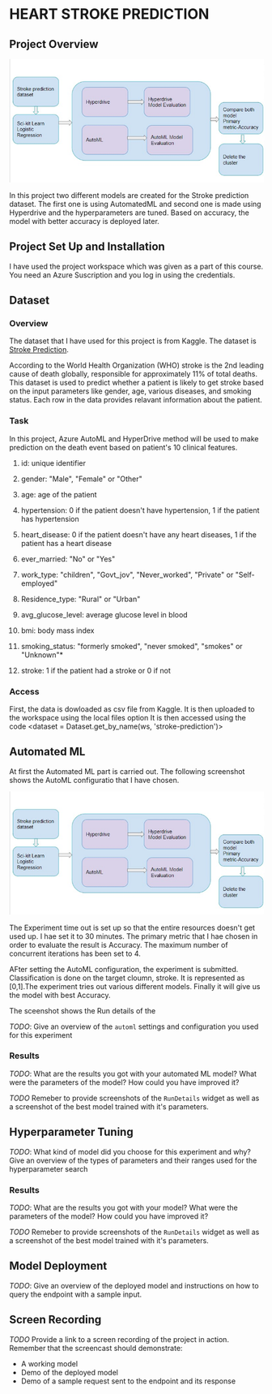 # HEART STROKE PREDICTION

## Project Overview

![Project Architecture](./Screenshots/bloc.jpg)

In this project two different models are created for the Stroke prediction dataset. The first one is using AutomatedML and second one is made using Hyperdrive and the hyperparameters are tuned. Based on accuracy, the model with better accuracy is deployed later.

## Project Set Up and Installation
I have used the project workspace which was given as a part of this course. You need an Azure Suscription and you log in using the credentials.

## Dataset

### Overview
The dataset that I have used for this project is from Kaggle. The dataset is [Stroke Prediction](https://www.kaggle.com/fedesoriano/stroke-prediction-dataset). 

According to the World Health Organization (WHO) stroke is the 2nd leading cause of death globally, responsible for approximately 11% of total deaths. This dataset is used to predict whether a patient is likely to get stroke based on the input parameters like gender, age, various diseases, and smoking status. Each row in the data provides relavant information about the patient.

### Task

In this project, Azure AutoML and HyperDrive method will be used to make prediction on the death event based on patient's 10 clinical features.

1) id: unique identifier

2) gender: "Male", "Female" or "Other"

3) age: age of the patient

4) hypertension: 0 if the patient doesn't have hypertension, 1 if the patient has hypertension

5) heart_disease: 0 if the patient doesn't have any heart diseases, 1 if the patient has a heart disease

6) ever_married: "No" or "Yes"

7) work_type: "children", "Govt_jov", "Never_worked", "Private" or "Self-employed"

8) Residence_type: "Rural" or "Urban"

9) avg_glucose_level: average glucose level in blood

10) bmi: body mass index

11) smoking_status: "formerly smoked", "never smoked", "smokes" or "Unknown"*

12) stroke: 1 if the patient had a stroke or 0 if not

### Access

First, the data is dowloaded as csv file from Kaggle. It is then uploaded to the workspace using the local files option It is then accessed using the code <dataset = Dataset.get_by_name(ws, 'stroke-prediction')>

## Automated ML
At first the Automated ML part is carried out. 
The following screenshot shows the AutoML configuratio that I have chosen.

![Project Architecture](./Screenshots/bloc.jpg)


The Experiment time out is set up so that the entire resources doesn't get used up. I hae set it to 30 minutes. The primary metric that I hae chosen in order to evaluate the result is Accuracy. The maximum number of concurrent iterations has been set to 4.

AFter setting the AutoML configuration, the experiment is submitted. Classification is done on the target cloumn, stroke. It is represented as [0,1].The experiment tries out various different models. Finally it will give us the model with best Accuracy.

The sceenshot shows the Run details of the 


*TODO*: Give an overview of the `automl` settings and configuration you used for this experiment

### Results
*TODO*: What are the results you got with your automated ML model? What were the parameters of the model? How could you have improved it?

*TODO* Remeber to provide screenshots of the `RunDetails` widget as well as a screenshot of the best model trained with it's parameters.

## Hyperparameter Tuning
*TODO*: What kind of model did you choose for this experiment and why? Give an overview of the types of parameters and their ranges used for the hyperparameter search


### Results
*TODO*: What are the results you got with your model? What were the parameters of the model? How could you have improved it?

*TODO* Remeber to provide screenshots of the `RunDetails` widget as well as a screenshot of the best model trained with it's parameters.

## Model Deployment
*TODO*: Give an overview of the deployed model and instructions on how to query the endpoint with a sample input.

## Screen Recording
*TODO* Provide a link to a screen recording of the project in action. Remember that the screencast should demonstrate:
- A working model
- Demo of the deployed  model
- Demo of a sample request sent to the endpoint and its response

